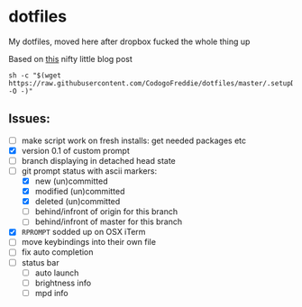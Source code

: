 # dotfiles
My dotfiles, moved here after dropbox fucked the whole thing up 

Based on [this](https://developer.atlassian.com/blog/2016/02/best-way-to-store-dotfiles-git-bare-repo/) nifty little blog post

```shell
sh -c "$(wget https://raw.githubusercontent.com/CodogoFreddie/dotfiles/master/.setupDotfiles.sh -O -)"
```

## Issues:
- [ ] make script work on fresh installs: get needed packages etc
- [x] version 0.1 of custom prompt
- [ ] branch displaying in detached head state
- [ ] git prompt status with ascii markers:
  - [x] new (un)committed
  - [x] modified (un)committed
  - [x] deleted (un)committed
  - [ ] behind/infront of origin for this branch
  - [ ] behind/infront of master for this branch
- [x] `RPROMPT` sodded up on OSX iTerm
- [ ] move keybindings into their own file
- [ ] fix auto completion
- [ ] status bar
   - [ ] auto launch
   - [ ] brightness info
   - [ ] mpd info
